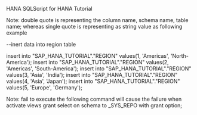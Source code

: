 HANA SQLScript for HANA Tutorial

Note: double quote is representing the column name, schema name, table name;
      whereas single quote is representing as string value as following example

--inert data into region table

insert into "SAP_HANA_TUTORIAL"."REGION" values(1, 'Americas', 'North-America');
insert into "SAP_HANA_TUTORIAL"."REGION" values(2, 'Americas', 'South-America');
insert into "SAP_HANA_TUTORIAL"."REGION" values(3, 'Asia', 'India');
insert into "SAP_HANA_TUTORIAL"."REGION" values(4, 'Asia', 'Japan');
insert into "SAP_HANA_TUTORIAL"."REGION" values(5, 'Europe', 'Germany');   

Note: fail to execute the following command will cause the failure when activate views
grant select on schema <your schema> to _SYS_REPO with grant option;   

